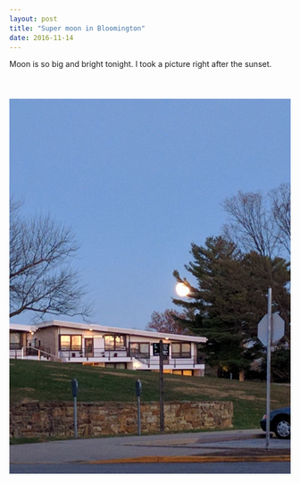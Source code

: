 ```yaml
---
layout: post
title: "Super moon in Bloomington"
date: 2016-11-14
---
```


Moon is so big and bright tonight. I took a picture right after the sunset.

<img src="/photo/supermoon.jpg"  vspace="40">
